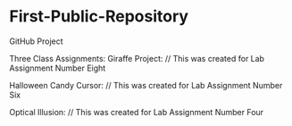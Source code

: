 # First-Public-Repository
GitHub Project

Three Class Assignments:
Giraffe Project:
// This was created for Lab Assignment Number Eight

Halloween Candy Cursor:
// This was created for Lab Assignment Number Six

Optical Illusion:
// This was created for Lab Assignment Number Four
